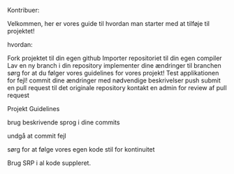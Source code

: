 Kontribuer:

Velkommen, her er vores guide til hvordan man starter 
med at tilføje til projektet!

hvordan:

Fork projektet til din egen github
Importer repositoriet til din egen compiler
Lav en ny branch i din repository
implementer dine ændringer til branchen
sørg for at du følger vores guidelines for vores projekt!
Test applikationen for fejl!
commit dine ændringer med nødvendige beskrivelser
push
submit en pull request til det originale repository
kontakt en admin for review af pull request

Projekt Guidelines

brug beskrivende sprog i dine commits

undgå at commit fejl

sørg for at følge vores egen kode stil for kontinuitet

Brug SRP i al kode suppleret.